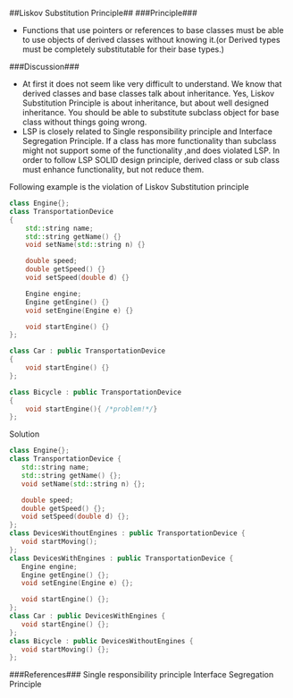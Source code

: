##Liskov Substitution Principle##
###Principle###

- Functions that use pointers or references to base classes must be able to use objects of derived classes without knowing it.(or Derived types must be completely substitutable for their base types.)

###Discussion###
- At first it does not seem like very difficult to understand. We know that derived classes and base classes talk about inheritance. Yes, Liskov Substitution Principle is about inheritance, but about well designed inheritance. You should be able to substitute subclass object for base class without things going wrong.
- 	LSP is closely related to Single responsibility principle and Interface Segregation Principle. If a class has more functionality than subclass might not support some of the functionality ,and does violated LSP. In order to follow LSP SOLID design principle, derived class or sub class must enhance functionality, but not reduce them. 



Following example is the violation of Liskov Substitution principle
```CPP
class Engine{};
class TransportationDevice
{
    std::string name;
    std::string getName() {}
    void setName(std::string n) {}

    double speed;
    double getSpeed() {}
    void setSpeed(double d) {}

    Engine engine;
    Engine getEngine() {}
    void setEngine(Engine e) {}

    void startEngine() {}
};

class Car : public TransportationDevice
{
    void startEngine() {}
};

class Bicycle : public TransportationDevice
{
    void startEngine(){ /*problem!*/}
};
```

Solution

```cpp
class Engine{};
class TransportationDevice {
   std::string name;
   std::string getName() {};
   void setName(std::string n) {};

   double speed;
   double getSpeed() {};
   void setSpeed(double d) {};
};
class DevicesWithoutEngines : public TransportationDevice {
   void startMoving();
};
class DevicesWithEngines : public TransportationDevice {
   Engine engine;
   Engine getEngine() {};
   void setEngine(Engine e) {};

   void startEngine() {};
};
class Car : public DevicesWithEngines {
   void startEngine() {};
};
class Bicycle : public DevicesWithoutEngines {
   void startMoving() {};
};
```

###References###
Single responsibility principle
Interface Segregation Principle